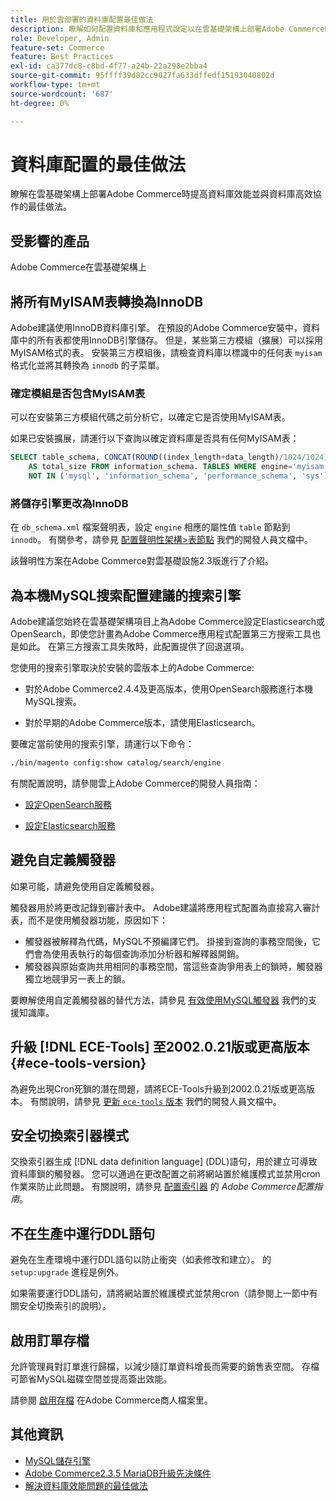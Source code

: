 ```yaml
---
title: 用於雲部署的資料庫配置最佳做法
description: 瞭解如何配置資料庫和應用程式設定以在雲基礎架構上部署Adobe Commerce時提高效能。
role: Developer, Admin
feature-set: Commerce
feature: Best Practices
exl-id: ca377dc8-c8bd-4f77-a24b-22a298e2bba4
source-git-commit: 95ffff39d82cc9027fa633dffedf15193040802d
workflow-type: tm+mt
source-wordcount: '687'
ht-degree: 0%

---
```


# 資料庫配置的最佳做法

瞭解在雲基礎架構上部署Adobe Commerce時提高資料庫效能並與資料庫高效協作的最佳做法。

## 受影響的產品

Adobe Commerce在雲基礎架構上

## 將所有MyISAM表轉換為InnoDB

Adobe建議使用InnoDB資料庫引擎。 在預設的Adobe Commerce安裝中，資料庫中的所有表都使用InnoDB引擎儲存。 但是，某些第三方模組（擴展）可以採用MyISAM格式的表。 安裝第三方模組後，請檢查資料庫以標識中的任何表 `myisam` 格式化並將其轉換為 `innodb` 的子菜單。

### 確定模組是否包含MyISAM表

可以在安裝第三方模組代碼之前分析它，以確定它是否使用MyISAM表。

如果已安裝擴展，請運行以下查詢以確定資料庫是否具有任何MyISAM表：

```sql
SELECT table_schema, CONCAT(ROUND((index_length+data_length)/1024/1024),'MB')
    AS total_size FROM information_schema. TABLES WHERE engine='myisam' AND table_schema
    NOT IN ('mysql', 'information_schema', 'performance_schema', 'sys');
```

### 將儲存引擎更改為InnoDB

在 `db_schema.xml` 檔案聲明表，設定 `engine` 相應的屬性值 `table` 節點到 `innodb`。 有關參考，請參見 [配置聲明性架構>表節點](https://developer.adobe.com/commerce/php/development/components/declarative-schema/configuration/) 我們的開發人員文檔中。

該聲明性方案在Adobe Commerce對雲基礎設施2.3版進行了介紹。

## 為本機MySQL搜索配置建議的搜索引擎

Adobe建議您始終在雲基礎架構項目上為Adobe Commerce設定Elasticsearch或OpenSearch，即使您計畫為Adobe Commerce應用程式配置第三方搜索工具也是如此。 在第三方搜索工具失敗時，此配置提供了回退選項。

您使用的搜索引擎取決於安裝的雲版本上的Adobe Commerce:

- 對於Adobe Commerce2.4.4及更高版本，使用OpenSearch服務進行本機MySQL搜索。

- 對於早期的Adobe Commerce版本，請使用Elasticsearch。

要確定當前使用的搜索引擎，請運行以下命令：

```bash
./bin/magento config:show catalog/search/engine
```

有關配置說明，請參閱雲上Adobe Commerce的開發人員指南：

- [設定OpenSearch服務](https://devdocs.magento.com/cloud/project/services-opensearch.html)

- [設定Elasticsearch服務](https://devdocs.magento.com/cloud/project/services-elastic.html)

## 避免自定義觸發器

如果可能，請避免使用自定義觸發器。

觸發器用於將更改記錄到審計表中。 Adobe建議將應用程式配置為直接寫入審計表，而不是使用觸發器功能，原因如下：

- 觸發器被解釋為代碼，MySQL不預編譯它們。 掛接到查詢的事務空間後，它們會為使用表執行的每個查詢添加分析器和解釋器開銷。
- 觸發器與原始查詢共用相同的事務空間，當這些查詢爭用表上的鎖時，觸發器獨立地競爭另一表上的鎖。

要瞭解使用自定義觸發器的替代方法，請參見 [有效使用MySQL觸發器](mysql-triggers-usage.md) 我們的支援知識庫。

## 升級 [!DNL ECE-Tools] 至2002.0.21版或更高版本 {#ece-tools-version}

為避免出現Cron死鎖的潛在問題，請將ECE-Tools升級到2002.0.21版或更高版本。 有關說明，請參見 [更新 `ece-tools` 版本](https://devdocs.magento.com/cloud/project/ece-tools-update.html) 我們的開發人員文檔中。

## 安全切換索引器模式

<!--This best practice might belong in the Maintenance phase. Database lock prevention might be consolidated under a single heading-->

交換索引器生成 [!DNL data definition language] (DDL)語句，用於建立可導致資料庫鎖的觸發器。 您可以通過在更改配置之前將網站置於維護模式並禁用cron作業來防止此問題。
有關說明，請參見 [配置索引器](https://experienceleague.adobe.com/docs/commerce-operations/configuration-guide/cli/manage-indexers.html#configure-indexers-1) 的 *Adobe Commerce配置指南*。

## 不在生產中運行DDL語句

避免在生產環境中運行DDL語句以防止衝突（如表修改和建立）。 的 `setup:upgrade` 進程是例外。

如果需要運行DDL語句，請將網站置於維護模式並禁用cron（請參閱上一節中有關安全切換索引的說明）。

## 啟用訂單存檔

允許管理員對訂單進行歸檔，以減少隨訂單資料增長而需要的銷售表空間。 存檔可節省MySQL磁碟空間並提高簽出效能。

請參閱 [啟用存檔](https://experienceleague.adobe.com/docs/commerce-admin/stores-sales/order-management/orders/order-archive.html) 在Adobe Commerce商人檔案里。

## 其他資訊

- [MySQL儲存引擎](https://dev.mysql.com/doc/refman/8.0/en/storage-engines.html)
- [Adobe Commerce2.3.5 MariaDB升級先決條件](../maintenance/commerce-235-upgrade-prerequisites-mariadb.md)
- [解決資料庫效能問題的最佳做法](../maintenance/resolve-database-performance-issues.md)
